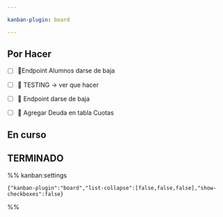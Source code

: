```yaml
---

kanban-plugin: board

---
```


## Por Hacer

- [ ] 🔺Endpoint Alumnos darse de baja
- [ ] 🔺 TESTING ->  ver que hacer
- [ ] 🔺 Endpoint darse de baja
- [ ] 🔺 Agregar Deuda en tabla Cuotas


## En curso



## TERMINADO





%% kanban:settings
```
{"kanban-plugin":"board","list-collapse":[false,false,false],"show-checkboxes":false}
```
%%
